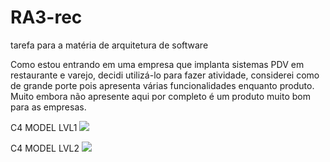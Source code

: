 # RA3-rec
tarefa para a matéria de arquitetura de software

Como estou entrando em uma empresa que implanta sistemas PDV em restaurante e varejo, decidi utilizá-lo para fazer  atividade, considerei como de grande porte pois apresenta várias funcionalidades enquanto produto. Muito embora não apresente aqui por completo é um produto muito bom para as empresas.



C4 MODEL LVL1
[![](https://mermaid.ink/img/pako:eNqNk8FO20AQhl9ltBISlRJVlXryAQmchKZNUJQAh3pzGHmHZCV7J-yuIYjwMJx4AMQT5MWYBNo0OI3wZT3r__tndtZzr3I2pBJ1cADpd-hLUEATenQj67cEWhYnHksEQ5CyizSPrJ12sjmbwnlLO5DnONPqIlTLR28ZDi_JGTLsv0KKdo5ftBpDs3m0uAi4gJNsZEMkcRy0Lsdv-Mn6c1fcxXYBaXY86MIpRrrFuy1JymXlbC6aVmY7zGa3QTsbkb-xyydelT3ACZbkIofd6o4U_15TgPY8kncc4LA9HKwq34mcbiUYUoFx-Sxn_0-GH1vyM46SqGNDjvYPkK6BIUeyCJ6uKxtEvnyhsIBu1re55_DvkTybanOgffTPOr26H_wM-6vOpoWVVtJn6N6Ouj9exT6-X-frnd5ncFY3-Nh71VAl-RKtkRG4X1lqFadUklaJvBq6wqqIWmn3IFKUno_uXK6S6CtqKM_VZKqSKyyCRNXMyC_7PjB_d2fofjNvYjI2su-_Dd169h5eAfkgQVw?type=png)](https://mermaid.live/edit#pako:eNqNk8FO20AQhl9ltBISlRJVlXryAQmchKZNUJQAh3pzGHmHZCV7J-yuIYjwMJx4AMQT5MWYBNo0OI3wZT3r__tndtZzr3I2pBJ1cADpd-hLUEATenQj67cEWhYnHksEQ5CyizSPrJ12sjmbwnlLO5DnONPqIlTLR28ZDi_JGTLsv0KKdo5ftBpDs3m0uAi4gJNsZEMkcRy0Lsdv-Mn6c1fcxXYBaXY86MIpRrrFuy1JymXlbC6aVmY7zGa3QTsbkb-xyydelT3ACZbkIofd6o4U_15TgPY8kncc4LA9HKwq34mcbiUYUoFx-Sxn_0-GH1vyM46SqGNDjvYPkK6BIUeyCJ6uKxtEvnyhsIBu1re55_DvkTybanOgffTPOr26H_wM-6vOpoWVVtJn6N6Ouj9exT6-X-frnd5ncFY3-Nh71VAl-RKtkRG4X1lqFadUklaJvBq6wqqIWmn3IFKUno_uXK6S6CtqKM_VZKqSKyyCRNXMyC_7PjB_d2fofjNvYjI2su-_Dd169h5eAfkgQVw)


C4 MODEL LVL2
[![](https://mermaid.ink/img/pako:eNqNlNFq2zAUhl_lICh00FAYu_LFILGbNFvTZV3bwexdnFonicCWMknOVuo-zNjFYLdlT-AX20liNlKLYd_Ikv_vP9IvSw8iN5JEJI6OIH4FM-4UMIAL2nD7MoJE4dJiiSAJYqN980tpsuQynWn-sF7BdZJp4GeYZuLGVc13qwwc35KWJI09hRjVN3yRic8wGLyubxzWMGLp2LIbi-B4uC5Ujs3P5oeBj3R3ypO4UwVtkb3zaEdydco9wkYhDOfTGuKUG5igp69430rjnfTKeGKVpS-Vcoqdf5OrIUlnKrfGkd3wmNmuaDtLdD3Ysy47t0ZW3vShx106LhTx-vvQk0BtXGLJfK_q513-igr0zRPvVB-Dadfg0nh0MFYuR7W12Jsk7UaVleYdhdyUNbxJR6jzHZSgNK4T-1kAehuAnuU9DmAXAexZ0JMANkvbn-gg2hY4DwCXgTrdSKcB8l2A_F-WU546H7M9PE_nXAMXxvJ5VGNj5EGEB9r3Ia04ESXxgJJ84B-2bCb8ikrKRMSvkhZYFT4TmX5kKXLaH-51LiJvKzoR1lTLlYgWWDjuVWvJobXXw9_RNepPxvzrk1Te2Nn-itndNI9_APEnkHA?type=png)](https://mermaid.live/edit#pako:eNqNlNFq2zAUhl_lICh00FAYu_LFILGbNFvTZV3bwexdnFonicCWMknOVuo-zNjFYLdlT-AX20liNlKLYd_Ikv_vP9IvSw8iN5JEJI6OIH4FM-4UMIAL2nD7MoJE4dJiiSAJYqN980tpsuQynWn-sF7BdZJp4GeYZuLGVc13qwwc35KWJI09hRjVN3yRic8wGLyubxzWMGLp2LIbi-B4uC5Ujs3P5oeBj3R3ypO4UwVtkb3zaEdydco9wkYhDOfTGuKUG5igp69430rjnfTKeGKVpS-Vcoqdf5OrIUlnKrfGkd3wmNmuaDtLdD3Ysy47t0ZW3vShx106LhTx-vvQk0BtXGLJfK_q513-igr0zRPvVB-Dadfg0nh0MFYuR7W12Jsk7UaVleYdhdyUNbxJR6jzHZSgNK4T-1kAehuAnuU9DmAXAexZ0JMANkvbn-gg2hY4DwCXgTrdSKcB8l2A_F-WU546H7M9PE_nXAMXxvJ5VGNj5EGEB9r3Ia04ESXxgJJ84B-2bCb8ikrKRMSvkhZYFT4TmX5kKXLaH-51LiJvKzoR1lTLlYgWWDjuVWvJobXXw9_RNepPxvzrk1Te2Nn-itndNI9_APEnkHA)


